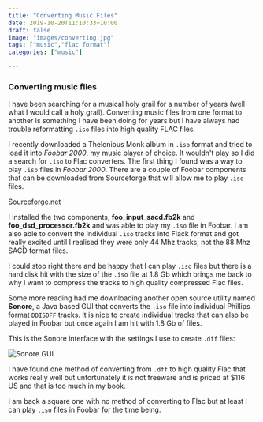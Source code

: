 ```yaml
---
title: "Converting Music Files"
date: 2019-10-20T11:10:33+10:00
draft: false
image: "images/converting.jpg"
tags: ["music","flac format"]
categories: ["music"]

---
```

### Converting music files

I have been searching for a musical holy grail for a number of years (well what I would call a holy grail). Converting music files from one format to another is something I have been doing for years but I have always had trouble reformatting ``.iso`` files into high quality FLAC files.

I recently downloaded a Thelonious Monk album in ``.iso`` format and tried to load it into *Foobar 2000*, my music player of choice. It wouldn't play so I did a search for ``.iso`` to Flac converters. The first thing I found was a way to play ``.iso`` files in *Foobar 2000*. There are a couple of Foobar components that can be downloaded from Sourceforge that will allow me to play ``.iso`` files.

[Sourceforge.net](https://sourceforge.net/projects/sacddecoder/files/foo_dsd_asio/)

I installed the two components, **foo_input_sacd.fb2k** and **foo_dsd_processor.fb2k** and was able to play my ``.iso`` file in Foobar. I am also able to convert the individual ``.iso`` tracks into Flack format and got really excited until I realised they were only 44 Mhz tracks, not the 88 Mhz SACD format files.

I could stop right there and be happy that I can play ``.iso`` files but there is a hard disk hit with the size of the ``.iso`` file at 1.8 Gb which brings me back to why I want to compress the tracks to high quality compressed Flac files.

Some more reading had me downloading another open source utility named **Sonore**, a Java based GUI that converts the ``.iso`` file into individual Phillips format ``DDISDFF`` tracks. It is nice to create individual tracks that can also be played in Foobar but once again I am hit with 1.8 Gb of files.

This is the Sonore interface with the settings I use to create ``.dff`` files:

![Sonore GUI](https://blurt.netlify.app/sonore.jpg "Sonore GUI")

I have found one method of converting from ``.dff`` to high quality Flac that works really well but unfortunately it is not freeware and is priced at $116 US and that is too much in my book.

I am back a square one with no method of converting to Flac but at least I can play ``.iso`` files in Foobar for the time being.

